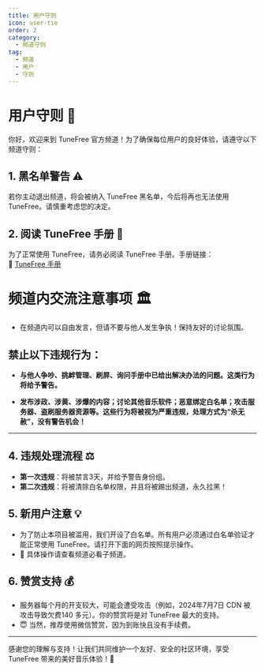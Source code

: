 ```yaml
---
title: 用户守则
icon: user-tie
order: 2
category:
  - 频道守则
tag:
  - 频道
  - 用户
  - 守则
---
```

# 用户守则 📜

你好，欢迎来到 TuneFree 官方频道！为了确保每位用户的良好体验，请遵守以下频道守则：

## 1. 黑名单警告 ⚠️
若你主动退出频道，将会被纳入 TuneFree 黑名单，今后将再也无法使用 TuneFree。请慎重考虑您的决定。

## 2. 阅读 TuneFree 手册 📖
为了正常使用 TuneFree，请务必阅读 TuneFree 手册。手册链接：  
🔗 [TuneFree 手册](https://csm.sayqz.com/)

# 频道内交流注意事项 🏛

- 在频道内可以自由发言，但请不要与他人发生争执！保持友好的讨论氛围。

## 禁止以下违规行为：
- **与他人争吵、挑衅管理、刷屏、询问手册中已给出解决办法的问题。这类行为将给予警告。**
  
- **发布涉政、涉黄、涉爆的内容；讨论其他音乐软件；恶意绑定白名单；攻击服务器、盗刷服务器资源等。这些行为将被视为严重违规，处理方式为“杀无赦”，没有警告机会！**

---

## 4. 违规处理流程 ⚖️
- **第一次违规**：将被禁言3天，并给予警告身份组。
- **第二次违规**：将被清除白名单权限，并且将被踢出频道，永久拉黑！

## 5. 新用户注意 💡
- 为了防止本项目被滥用，我们开设了白名单。所有用户必须通过白名单验证才能正常使用 TuneFree。请打开下面的网页按照提示操作。
- 🔗 具体操作请查看频道必看子频道。

## 6. 赞赏支持 💰
- 服务器每个月的开支较大，可能会遭受攻击（例如，2024年7月7日 CDN 被攻击导致欠费140 多元）。你的赞赏将是对 TuneFree 最大的支持。
- 😇 当然，推荐使用微信赞赏，因为到账快且没有手续费。

---

感谢您的理解与支持！让我们共同维护一个友好、安全的社区环境，享受 TuneFree 带来的美好音乐体验！🌈